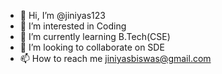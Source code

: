 - 👋 Hi, I’m @jiniyas123
- 👀 I’m interested in Coding
- 🌱 I’m currently learning B.Tech(CSE)
- 💞️ I’m looking to collaborate on SDE
- 📫 How to reach me jiniyasbiswas@gmail.com

<!---
jiniyas123/jiniyas123 is a ✨ special ✨ repository because its `README.md` (this file) appears on your GitHub profile.
You can click the Preview link to take a look at your changes.
--->

